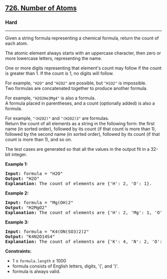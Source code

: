 <h2><a href="https://leetcode.com/problems/number-of-atoms">726. Number of Atoms</a></h2>
<h3>Hard</h3>
<hr>
<p>Given a string formula representing a chemical formula, return the count of each atom.</p>
<p>The atomic element always starts with an uppercase character, then zero or more lowercase letters, representing the name.</p>
<p>One or more digits representing that element's count may follow if the count is greater than 1. If the count is 1, no digits will follow.</p>
<p>For example, <code>"H2O"</code> and <code>"H2O2"</code> are possible, but <code>"H1O2"</code> is impossible.<br>
Two formulas are concatenated together to produce another formula.</p>
<p>For example, <code>"H2O2He3Mg4"</code> is also a formula.<br>
A formula placed in parentheses, and a count (optionally added) is also a formula.</p>
<p>For example, <code>"(H2O2)"</code> and <code>"(H2O2)3"</code> are formulas.<br>
Return the count of all elements as a string in the following form: the first name (in sorted order), followed by its count (if that count is more than 1), followed by the second name (in sorted order), followed by its count (if that count is more than 1), and so on.</p>
<p>The test cases are generated so that all the values in the output fit in a 32-bit integer.</p>

<p><strong>Example 1:</strong></p>
<pre>
<strong>Input:</strong> formula = "H2O"
<strong>Output:</strong> "H2O"
<strong>Explanation:</strong> The count of elements are {'H': 2, 'O': 1}.
</pre>

<p><strong>Example 2:</strong></p>
<pre>
<strong>Input:</strong> formula = "Mg(OH)2"
<strong>Output:</strong> "H2MgO2"
<strong>Explanation:</strong> The count of elements are {'H': 2, 'Mg': 1, 'O': 2}.
</pre>

<p><strong>Example 3:</strong></p>
<pre>
<strong>Input:</strong> formula = "K4(ON(SO3)2)2"
<strong>Output:</strong> "K4N2O14S4"
<strong>Explanation:</strong> The count of elements are {'K': 4, 'N': 2, 'O': 14, 'S': 4}.
</pre>

<p><strong>Constraints:</strong></p>
<ul>
<li>1 ≤ <code>formula.length</code> ≤ 1000</li>
<li>formula consists of English letters, digits, '(', and ')'.</li>
<li>formula is always valid.</li>
</ul>
